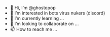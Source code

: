 - 👋 Hi, I’m @ghostopop
- 👀 I’m interested in bots virus nukers (discord)
- 🌱 I’m currently learning ...
- 💞️ I’m looking to collaborate on ...
- 📫 How to reach me ...

<!---
ghostopop/ghostopop is a ✨ special ✨ repository because its `README.md` (this file) appears on your GitHub profile.
You can click the Preview link to take a look at your changes.
--->
